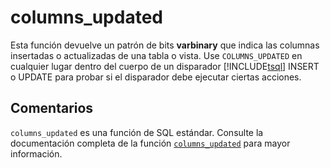 ﻿---
SidebarGroup: "index-system-functions"
Autogenerated: true
---

# columns_updated

Esta función devuelve un patrón de bits **varbinary** que indica las columnas insertadas o actualizadas de una tabla o vista. Use `COLUMNS_UPDATED` en cualquier lugar dentro del cuerpo de un disparador [!INCLUDE[tsql](../../includes/tsql-md.md)] INSERT o UPDATE para probar si el disparador debe ejecutar ciertas acciones.

## Comentarios 

`columns_updated` es una función de SQL estándar. Consulte la documentación completa de la función [`columns_updated`](https://learn.microsoft.com/es-es/sql/t-sql/functions/columns_updated-transact-sql) para mayor información.
